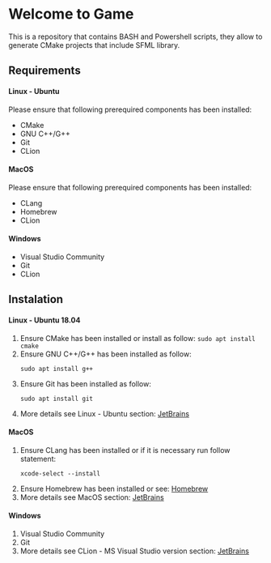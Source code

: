 # Welcome to Game

This is a repository that contains  BASH and Powershell scripts, they allow to generate CMake projects that include SFML library.

## Requirements
#### **Linux - Ubuntu**
Please ensure that following prerequired components has been installed:
* CMake
* GNU C++/G++
* Git
* CLion
#### **MacOS**
Please ensure that following prerequired components has been installed:
* CLang
* Homebrew  
* CLion  
#### **Windows**
* Visual Studio Community
* Git
* CLion
## Instalation

#### Linux - Ubuntu 18.04
1. Ensure CMake has been installed or install as follow:
    ``
    sudo apt install cmake
    ``
2. Ensure GNU C++/G++ has been installed as follow:
    ```
    sudo apt install g++
    ```
3. Ensure Git has been installed as follow:
    ```
    sudo apt install git
    ```
4. More details see Linux - Ubuntu section: [JetBrains](https://www.jetbrains.com/help/clion/installation-guide.html)
#### MacOS
1. Ensure CLang has been installed or if it is necessary run follow statement:
    ```
    xcode-select --install
    ```
2. Ensure Homebrew has been installed or see: [Homebrew](https://brew.sh)  
3. More details see MacOS section: [JetBrains](https://www.jetbrains.com/help/clion/installation-guide.html)
#### Windows
1. Visual Studio Community
2. Git
3. More details see CLion - MS Visual Studio version section: [JetBrains](https://www.jetbrains.com/help/clion/installation-guide.html)


